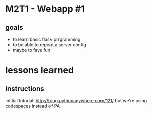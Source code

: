 # M2T1 - Webapp #1

## goals
- to learn basic flask prrgramming
- to be able to repeat a server config
- maybe to fave fun

# lessons learned

## instructions
intitial tutorial: http://blog.pythonanywhere.com/121/
but we're using codespaces instead of PA